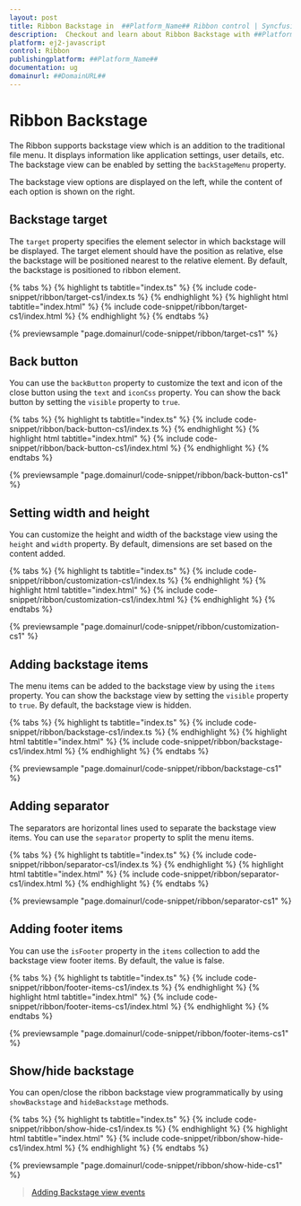 ```yaml
---
layout: post
title: Ribbon Backstage in  ##Platform_Name## Ribbon control | Syncfusion
description:  Checkout and learn about Ribbon Backstage with ##Platform_Name## Ribbon control of Syncfusion Essential ts 2 and more details.
platform: ej2-javascript
control: Ribbon
publishingplatform: ##Platform_Name##
documentation: ug
domainurl: ##DomainURL##
---
```


# Ribbon Backstage

The Ribbon supports backstage view which is an addition to the traditional file menu. It displays information like application settings, user details, etc. The backstage view can be enabled by setting the `backStageMenu` property.

The backstage view options are displayed on the left, while the content of each option is shown on the right.

## Backstage target

The `target` property specifies the element selector in which backstage will be displayed. The target element should have the position as relative, else the backstage will be positioned nearest to the relative element. By default, the backstage is positioned to ribbon element.

{% tabs %}
{% highlight ts tabtitle="index.ts" %}
{% include code-snippet/ribbon/target-cs1/index.ts %}
{% endhighlight %}
{% highlight html tabtitle="index.html" %}
{% include code-snippet/ribbon/target-cs1/index.html %}
{% endhighlight %}
{% endtabs %}
          
{% previewsample "page.domainurl/code-snippet/ribbon/target-cs1" %}

## Back button

You can use the `backButton` property to customize the text and icon of the close button using the `text` and `iconCss` property. You can show the back button by setting the `visible` property to `true`.

{% tabs %}
{% highlight ts tabtitle="index.ts" %}
{% include code-snippet/ribbon/back-button-cs1/index.ts %}
{% endhighlight %}
{% highlight html tabtitle="index.html" %}
{% include code-snippet/ribbon/back-button-cs1/index.html %}
{% endhighlight %}
{% endtabs %}
          
{% previewsample "page.domainurl/code-snippet/ribbon/back-button-cs1" %}

## Setting width and height

You can customize the height and width of the backstage view using the `height` and `width` property. By default, dimensions are set based on the content added.

{% tabs %}
{% highlight ts tabtitle="index.ts" %}
{% include code-snippet/ribbon/customization-cs1/index.ts %}
{% endhighlight %}
{% highlight html tabtitle="index.html" %}
{% include code-snippet/ribbon/customization-cs1/index.html %}
{% endhighlight %}
{% endtabs %}
          
{% previewsample "page.domainurl/code-snippet/ribbon/customization-cs1" %}

## Adding backstage items

The menu items can be added to the backstage view by using the `items` property. You can show the backstage view by setting the `visible` property to `true`. By default, the backstage view is hidden.

{% tabs %}
{% highlight ts tabtitle="index.ts" %}
{% include code-snippet/ribbon/backstage-cs1/index.ts %}
{% endhighlight %}
{% highlight html tabtitle="index.html" %}
{% include code-snippet/ribbon/backstage-cs1/index.html %}
{% endhighlight %}
{% endtabs %}
          
{% previewsample "page.domainurl/code-snippet/ribbon/backstage-cs1" %}

## Adding separator

The separators are horizontal lines used to separate the backstage view items. You can use the `separator` property to split the menu items.

{% tabs %}
{% highlight ts tabtitle="index.ts" %}
{% include code-snippet/ribbon/separator-cs1/index.ts %}
{% endhighlight %}
{% highlight html tabtitle="index.html" %}
{% include code-snippet/ribbon/separator-cs1/index.html %}
{% endhighlight %}
{% endtabs %}
          
{% previewsample "page.domainurl/code-snippet/ribbon/separator-cs1" %}

## Adding footer items

You can use the `isFooter` property in the `items` collection to add the backstage view footer items. By default, the value is false.

{% tabs %}
{% highlight ts tabtitle="index.ts" %}
{% include code-snippet/ribbon/footer-items-cs1/index.ts %}
{% endhighlight %}
{% highlight html tabtitle="index.html" %}
{% include code-snippet/ribbon/footer-items-cs1/index.html %}
{% endhighlight %}
{% endtabs %}
          
{% previewsample "page.domainurl/code-snippet/ribbon/footer-items-cs1" %}

## Show/hide backstage

You can open/close the ribbon backstage view programmatically by using `showBackstage` and `hideBackstage` methods.

{% tabs %}
{% highlight ts tabtitle="index.ts" %}
{% include code-snippet/ribbon/show-hide-cs1/index.ts %}
{% endhighlight %}
{% highlight html tabtitle="index.html" %}
{% include code-snippet/ribbon/show-hide-cs1/index.html %}
{% endhighlight %}
{% endtabs %}
          
{% previewsample "page.domainurl/code-snippet/ribbon/show-hide-cs1" %}

> [Adding Backstage view events](./events#backStageItemClick)
